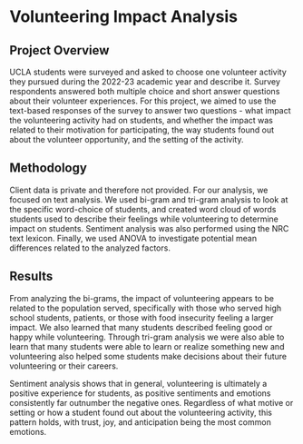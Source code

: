 # Volunteering Impact Analysis

## Project Overview
UCLA students were surveyed and asked to choose one volunteer activity they pursued during the 2022-23 academic year and describe it. Survey respondents answered both multiple choice and short answer questions about their volunteer experiences. For this project, we aimed to use the text-based responses of the survey to answer two questions - what impact the volunteering activity had on students, and whether the impact was related to their motivation for participating, the way students found out about the volunteer opportunity, and the setting of the activity.

## Methodology
Client data is private and therefore not provided. For our analysis, we focused on text analysis. We used bi-gram and tri-gram analysis to look at the specific word-choice of students, and created word cloud of words students used to describe their feelings while volunteering to determine impact on students. Sentiment analysis was also performed using the NRC text lexicon. Finally, we used ANOVA to investigate potential mean differences related to the analyzed factors.

## Results
From analyzing the bi-grams, the impact of volunteering appears to be related to the population served, specifically with those who served high school students, patients, or those with food insecurity feeling a larger impact. We also learned that many students described feeling good or happy while volunteering. Through tri-gram analysis we were also able to learn that many students were able to learn or realize something new and volunteering also helped some students make decisions about their future volunteering or their careers.

Sentiment analysis shows that in general, volunteering is ultimately a positive experience for students, as positive sentiments and emotions consistently far outnumber the negative ones. Regardless of what motive or setting or how a student found out about the volunteering activity, this pattern holds, with trust, joy, and anticipation being the most common emotions.
